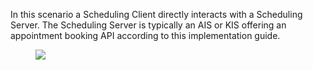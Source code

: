 In this scenario a Scheduling Client directly interacts with a Scheduling Server. The Scheduling Server is typically an AIS or KIS offering an appointment booking API according to this implementation guide.

<figure><img src="scenarios/simple-booking.svg"></figure>
